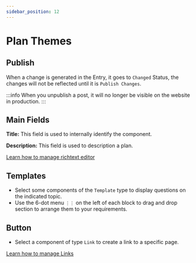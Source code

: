 ```yaml
---
sidebar_position: 12
---
```


# Plan Themes

## Publish

When a change is generated in the Entry, it goes to `Changed` Status, the changes will not be reflected until it is `Publish Changes`.

:::info
When you unpublish a post, it will no longer be visible on the website in production.
:::

## Main Fields

**Title:** This field is used to internally identify the component.

**Description:** This field is used to description a plan.

[Learn how to manage richtext editor](/docs/components/richtext)

## Templates

- Select some components of the `Template` type to display questions on the indicated topic.
- Use the 6-dot menu `⋮⋮` on the left of each block to drag and drop section to arrange them to your requirements.

## Button

- Select a component of type `Link` to create a link to a specific page.

[Learn how to manage Links](/docs/components/link)
